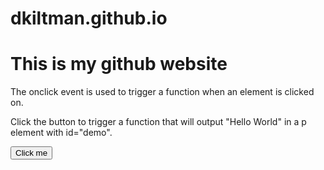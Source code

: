 # dkiltman.github.io


<!DOCTYPE html>
<html>
<body>

<h1>This is my github website</h1>

<p>The onclick event is used to trigger a function when an element is clicked on.</p>

<p>Click the button to trigger a function that will output "Hello World" in a p element with id="demo".</p>

<button onclick="myFunction()">Click me</button>

<p id="demo"></p>

<script>
function myFunction() {
  document.getElementById("demo").innerHTML = "Hello World";
}
</script>

</body>
</html>
